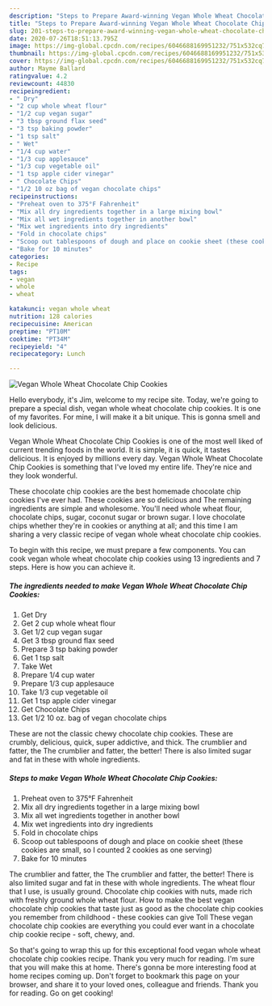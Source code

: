 ```yaml
---
description: "Steps to Prepare Award-winning Vegan Whole Wheat Chocolate Chip Cookies"
title: "Steps to Prepare Award-winning Vegan Whole Wheat Chocolate Chip Cookies"
slug: 201-steps-to-prepare-award-winning-vegan-whole-wheat-chocolate-chip-cookies
date: 2020-07-26T18:51:13.795Z
image: https://img-global.cpcdn.com/recipes/6046688169951232/751x532cq70/vegan-whole-wheat-chocolate-chip-cookies-recipe-main-photo.jpg
thumbnail: https://img-global.cpcdn.com/recipes/6046688169951232/751x532cq70/vegan-whole-wheat-chocolate-chip-cookies-recipe-main-photo.jpg
cover: https://img-global.cpcdn.com/recipes/6046688169951232/751x532cq70/vegan-whole-wheat-chocolate-chip-cookies-recipe-main-photo.jpg
author: Mayme Ballard
ratingvalue: 4.2
reviewcount: 44830
recipeingredient:
- " Dry"
- "2 cup whole wheat flour"
- "1/2 cup vegan sugar"
- "3 tbsp ground flax seed"
- "3 tsp baking powder"
- "1 tsp salt"
- " Wet"
- "1/4 cup water"
- "1/3 cup applesauce"
- "1/3 cup vegetable oil"
- "1 tsp apple cider vinegar"
- " Chocolate Chips"
- "1/2 10 oz bag of vegan chocolate chips"
recipeinstructions:
- "Preheat oven to 375°F Fahrenheit"
- "Mix all dry ingredients together in a large mixing bowl"
- "Mix all wet ingredients together in another bowl"
- "Mix wet ingredients into dry ingredients"
- "Fold in chocolate chips"
- "Scoop out tablespoons of dough and place on cookie sheet (these cookies are small, so I counted 2 cookies as one serving)"
- "Bake for 10 minutes"
categories:
- Recipe
tags:
- vegan
- whole
- wheat

katakunci: vegan whole wheat 
nutrition: 128 calories
recipecuisine: American
preptime: "PT10M"
cooktime: "PT34M"
recipeyield: "4"
recipecategory: Lunch

---
```



![Vegan Whole Wheat Chocolate Chip Cookies](https://img-global.cpcdn.com/recipes/6046688169951232/751x532cq70/vegan-whole-wheat-chocolate-chip-cookies-recipe-main-photo.jpg)

Hello everybody, it's Jim, welcome to my recipe site. Today, we're going to prepare a special dish, vegan whole wheat chocolate chip cookies. It is one of my favorites. For mine, I will make it a bit unique. This is gonna smell and look delicious.

Vegan Whole Wheat Chocolate Chip Cookies is one of the most well liked of current trending foods in the world. It is simple, it is quick, it tastes delicious. It is enjoyed by millions every day. Vegan Whole Wheat Chocolate Chip Cookies is something that I've loved my entire life. They're nice and they look wonderful.

These chocolate chip cookies are the best homemade chocolate chip cookies I&#39;ve ever had. These cookies are so delicious and The remaining ingredients are simple and wholesome. You&#39;ll need whole wheat flour, chocolate chips, sugar, coconut sugar or brown sugar. I love chocolate chips whether they&#39;re in cookies or anything at all; and this time I am sharing a very classic recipe of vegan whole wheat chocolate chip cookies.


To begin with this recipe, we must prepare a few components. You can cook vegan whole wheat chocolate chip cookies using 13 ingredients and 7 steps. Here is how you can achieve it.

<!--inarticleads1-->

##### The ingredients needed to make Vegan Whole Wheat Chocolate Chip Cookies:

1. Get  Dry
1. Get 2 cup whole wheat flour
1. Get 1/2 cup vegan sugar
1. Get 3 tbsp ground flax seed
1. Prepare 3 tsp baking powder
1. Get 1 tsp salt
1. Take  Wet
1. Prepare 1/4 cup water
1. Prepare 1/3 cup applesauce
1. Take 1/3 cup vegetable oil
1. Get 1 tsp apple cider vinegar
1. Get  Chocolate Chips
1. Get 1/2 10 oz. bag of vegan chocolate chips


These are not the classic chewy chocolate chip cookies. These are crumbly, delicious, quick, super addictive, and thick. The crumblier and fatter, the The crumblier and fatter, the better! There is also limited sugar and fat in these with whole ingredients. 

<!--inarticleads2-->

##### Steps to make Vegan Whole Wheat Chocolate Chip Cookies:

1. Preheat oven to 375°F Fahrenheit
1. Mix all dry ingredients together in a large mixing bowl
1. Mix all wet ingredients together in another bowl
1. Mix wet ingredients into dry ingredients
1. Fold in chocolate chips
1. Scoop out tablespoons of dough and place on cookie sheet (these cookies are small, so I counted 2 cookies as one serving)
1. Bake for 10 minutes


The crumblier and fatter, the The crumblier and fatter, the better! There is also limited sugar and fat in these with whole ingredients. The wheat flour that I use, is usually ground. Chocolate chip cookies with nuts, made rich with freshly ground whole wheat flour. How to make the best vegan chocolate chip cookies that taste just as good as the chocolate chip cookies you remember from childhood - these cookies can give Toll These vegan chocolate chip cookies are everything you could ever want in a chocolate chip cookie recipe - soft, chewy, and. 

So that's going to wrap this up for this exceptional food vegan whole wheat chocolate chip cookies recipe. Thank you very much for reading. I'm sure that you will make this at home. There's gonna be more interesting food at home recipes coming up. Don't forget to bookmark this page on your browser, and share it to your loved ones, colleague and friends. Thank you for reading. Go on get cooking!
